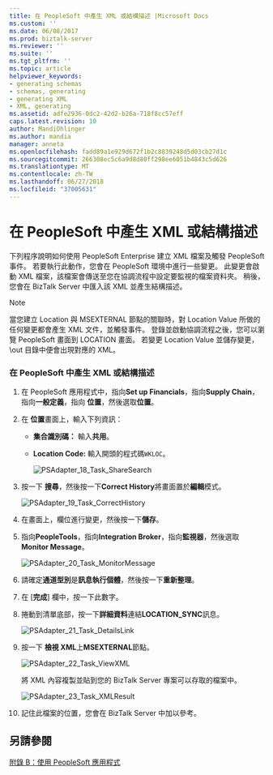 ```yaml
---
title: 在 PeopleSoft 中產生 XML 或結構描述 |Microsoft Docs
ms.custom: ''
ms.date: 06/08/2017
ms.prod: biztalk-server
ms.reviewer: ''
ms.suite: ''
ms.tgt_pltfrm: ''
ms.topic: article
helpviewer_keywords:
- generating schemas
- schemas, generating
- generating XML
- XML, generating
ms.assetid: adfe2936-0dc2-42d2-b26a-718f8cc57eff
caps.latest.revision: 10
author: MandiOhlinger
ms.author: mandia
manager: anneta
ms.openlocfilehash: fadd89a1e929d672f1b2c8839248d5d03cb27d1c
ms.sourcegitcommit: 266308ec5c6a9d8d80ff298ee6051b4843c5d626
ms.translationtype: MT
ms.contentlocale: zh-TW
ms.lasthandoff: 06/27/2018
ms.locfileid: "37005631"
---
```

# <a name="generating-xml-or-schema-in-peoplesoft"></a>在 PeopleSoft 中產生 XML 或結構描述
下列程序說明如何使用 PeopleSoft Enterprise 建立 XML 檔案及觸發 PeopleSoft 事件。 若要執行此動作，您會在 PeopleSoft 環境中進行一些變更。 此變更會啟動 XML 檔案，該檔案會傳送至您在協調流程中設定要監視的檔案資料夾。 稍後，您會在 BizTalk Server 中匯入該 XML 並產生結構描述。  
  
> [!NOTE]
>  當您建立 Location 與 MSEXTERNAL 節點的關聯時，對 Location Value 所做的任何變更都會產生 XML 文件，並觸發事件。 登錄並啟動協調流程之後，您可以瀏覽 PeopleSoft 畫面到 LOCATION 畫面。 若變更 Location Value 並儲存變更，\out 目錄中便會出現對應的 XML。  
  
### <a name="to-generate-xml-or-schema-in-peoplesoft"></a>在 PeopleSoft 中產生 XML 或結構描述  
  
1. 在 PeopleSoft 應用程式中，指向**Set up Financials**，指向**Supply Chain**，指向**一般定義**，指向 **位置**，然後選取**位置**。  
  
2. 在 **位置**畫面上，輸入下列資訊：  
  
   - **集合識別碼：** 輸入**共用**。  
  
   - **Location Code:** 輸入開頭的程式碼`WKLOC`。  
  
     ![](../core/media/psadapter-18-task-sharesearch.gif "PSAdapter_18_Task_ShareSearch")  
  
3. 按一下 **搜尋**，然後按一下**Correct History**將畫面置於**編輯**模式。  
  
    ![](../core/media/psadapter-19-task-correcthistory.gif "PSAdapter_19_Task_CorrectHistory")  
  
4. 在畫面上，欄位進行變更，然後按一下**儲存**。  
  
5. 指向**PeopleTools**，指向**Integration Broker**，指向**監視器**，然後選取**Monitor Message**。  
  
    ![](../core/media/psadapter-20-task-monitormessage.gif "PSAdapter_20_Task_MonitorMessage")  
  
6. 請確定**通道型別**是**訊息執行個體**，然後按一下**重新整理**。  
  
7. 在 [**完成**] 欄中，按一下此數字。  
  
8. 捲動到清單底部，按一下**詳細資料**連結**LOCATION_SYNC**訊息。  
  
    ![](../core/media/psadapter-21-task-detailslink.gif "PSAdapter_21_Task_DetailsLink")  
  
9. 按一下 **檢視 XML**上**MSEXTERNAL**節點。  
  
     ![](../core/media/psadapter-22-task-viewxml.gif "PSAdapter_22_Task_ViewXML")  
  
     將 XML 內容複製並貼到您的 BizTalk Server 專案可以存取的檔案中。  
  
     ![](../core/media/psadapter-23-task-xmlresult.gif "PSAdapter_23_Task_XMLResult")  
  
10. 記住此檔案的位置，您會在 BizTalk Server 中加以參考。  
  
## <a name="see-also"></a>另請參閱  
 [附錄 B：使用 PeopleSoft 應用程式](../core/appendix-b-using-the-peoplesoft-application.md)